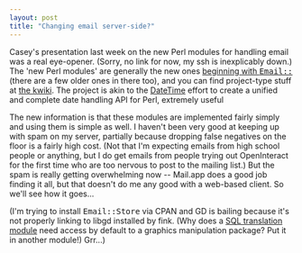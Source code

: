 ```yaml
---
layout: post
title: "Changing email server-side?"
---
```




Casey's presentation last week on the new Perl modules for handling email was a real eye-opener. (Sorry, no link for now, my ssh is inexplicably down.) The 'new Perl modules' are generally the new ones <a href="http://search.cpan.org/search?m=dist&q=email%3A%3A&s=1&n=50">beginning with <tt>Email::</tt></a> (there are a few older ones in there too), and you can find project-type stuff at <a href="http://pep.kwiki.org/">the kwiki</a>. The project is akin to the <a href="http://datetime.perl.org/">DateTime</a> effort to create a unified and complete date handling API for Perl, extremely useful</p>

<p>The new information is that these modules are implemented fairly simply and using them is simple as well. I haven't been very good at keeping up with spam on my server, partially because dropping false negatives on the floor is a fairly high cost. (Not that I'm expecting emails from high school people or anything, but I do get emails from people trying out OpenInteract for the first time who are too nervous to post to the mailing list.) But the spam is really getting overwhelming now -- Mail.app does a good job finding it all, but that doesn't do me any good with a web-based client. So we'll see how it goes...</p>

<p>(I'm trying to install <tt>Email::Store</tt> via CPAN and GD is bailing because it's not properly linking to libgd installed by fink. (Why does a <a href="http://search.cpan.org/dist/SQL-Translator/">SQL translation module</a> need access by default to a graphics manipulation package? Put it in another module!) Grr...)</p>


